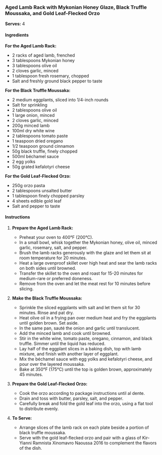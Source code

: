 ### Aged Lamb Rack with Mykonian Honey Glaze, Black Truffle Moussaka, and Gold Leaf-Flecked Orzo

**Serves:** 4

#### Ingredients

**For the Aged Lamb Rack:**
- 2 racks of aged lamb, frenched
- 3 tablespoons Mykonian honey
- 3 tablespoons olive oil
- 2 cloves garlic, minced
- 1 tablespoon fresh rosemary, chopped
- Salt and freshly ground black pepper to taste

**For the Black Truffle Moussaka:**
- 2 medium eggplants, sliced into 1/4-inch rounds
- Salt for sprinkling
- 2 tablespoons olive oil
- 1 large onion, minced
- 2 cloves garlic, minced
- 200g minced lamb
- 100ml dry white wine
- 2 tablespoons tomato paste
- 1 teaspoon dried oregano
- 1/2 teaspoon ground cinnamon
- 50g black truffle, finely chopped
- 500ml béchamel sauce
- 2 egg yolks
- 50g grated kefalotyri cheese

**For the Gold Leaf-Flecked Orzo:**
- 250g orzo pasta
- 2 tablespoons unsalted butter
- 1 tablespoon finely chopped parsley
- 4 sheets edible gold leaf
- Salt and pepper to taste

#### Instructions

1. **Prepare the Aged Lamb Rack:**
   - Preheat your oven to 400°F (200°C).
   - In a small bowl, whisk together the Mykonian honey, olive oil, minced garlic, rosemary, salt, and pepper.
   - Brush the lamb racks generously with the glaze and let them sit at room temperature for 20 minutes.
   - Heat a large ovenproof skillet over high heat and sear the lamb racks on both sides until browned.
   - Transfer the skillet to the oven and roast for 15-20 minutes for medium-rare or preferred doneness.
   - Remove from the oven and let the meat rest for 10 minutes before slicing.

2. **Make the Black Truffle Moussaka:**
   - Sprinkle the sliced eggplants with salt and let them sit for 30 minutes. Rinse and pat dry.
   - Heat olive oil in a frying pan over medium heat and fry the eggplants until golden brown. Set aside.
   - In the same pan, sauté the onion and garlic until translucent.
   - Add the minced lamb and cook until browned.
   - Stir in the white wine, tomato paste, oregano, cinnamon, and black truffle. Simmer until the liquid has reduced.
   - Lay half of the eggplant slices in a baking dish, top with lamb mixture, and finish with another layer of eggplant.
   - Mix the béchamel sauce with egg yolks and kefalotyri cheese, and pour over the layered moussaka.
   - Bake at 350°F (175°C) until the top is golden brown, approximately 45 minutes.

3. **Prepare the Gold Leaf-Flecked Orzo:**
   - Cook the orzo according to package instructions until al dente.
   - Drain and toss with butter, parsley, salt, and pepper.
   - Carefully break and fold the gold leaf into the orzo, using a flat tool to distribute evenly.

4. **To Serve:**
   - Arrange slices of the lamb rack on each plate beside a portion of black truffle moussaka.
   - Serve with the gold leaf-flecked orzo and pair with a glass of Kir-Yianni Ramnista Xinomavro Naoussa 2016 to complement the flavors of the dish.